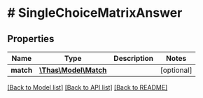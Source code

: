 # # SingleChoiceMatrixAnswer

## Properties

Name | Type | Description | Notes
------------ | ------------- | ------------- | -------------
**match** | [**\Thas\Model\Match**](Match.md) |  | [optional] 

[[Back to Model list]](../../README.md#documentation-for-models) [[Back to API list]](../../README.md#documentation-for-api-endpoints) [[Back to README]](../../README.md)


